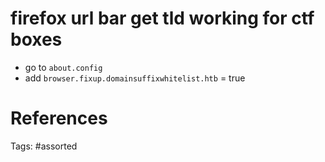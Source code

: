 # firefox url bar get tld working for ctf boxes
- go to `about.config`
- add `browser.fixup.domainsuffixwhitelist.htb` = true

# References

Tags:
    #assorted

